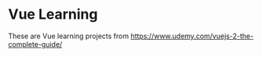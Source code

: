 # Vue Learning
These are Vue learning projects from https://www.udemy.com/vuejs-2-the-complete-guide/
